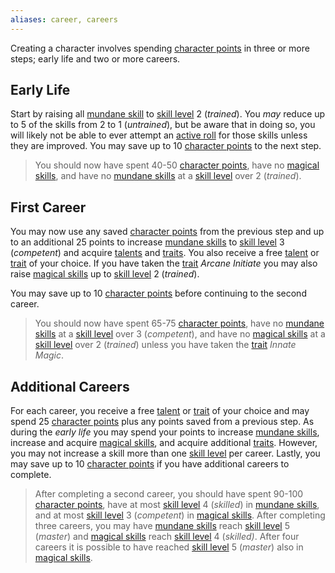 ```yaml
---
aliases: career, careers
---
```

   
Creating a character involves spending [character points](../Character%20Options/Character%20Points.md) in three or more steps; early life and two or more careers.   
   
## Early Life   
Start by raising all [mundane skill](../Skills/Skills.md) to [skill level](../Skills/Skill%20Level.md) 2 (_trained_). You _may_ reduce up to 5 of the skills from 2 to 1 (_untrained_), but be aware that in doing so, you will likely not be able to ever attempt an [active roll](../Rolling%20Dice/Active%20vs%20Passive%20Rolls.md) for those skills unless they are improved. You may save up to 10 [character points](../Character%20Options/Character%20Points.md) to the next step.   
   
> You should now have spent 40-50 [character points](../Character%20Options/Character%20Points.md), have no [magical skills](../Magic/Aspects%20of%20Magic.md), and have no [mundane skills](../Skills/Skills.md) at a [skill level](../Skills/Skill%20Level.md) over 2 (_trained_).   
   
## First Career   
You may now use any saved [character points](../Character%20Options/Character%20Points.md) from the previous step and up to an additional 25 points to increase [mundane skills](../Skills/Skills.md) to [skill level](../Skills/Skill%20Level.md) 3 (_competent_) and acquire [talents](../Character%20Options/Talents.md) and [traits](../Character%20Options/Traits.md). You also receive a free [talent](../Character%20Options/Talents.md) or [trait](../Character%20Options/Traits.md) of your choice. If you have taken the [trait](../Character%20Options/Traits.md) _Arcane Initiate_ you may also raise [magical skills](../Magic/Aspects%20of%20Magic.md) up to [skill level](../Skills/Skill%20Level.md) 2 (_trained_).   
   
You may save up to 10 [character points](../Character%20Options/Character%20Points.md) before continuing to the second career.   
   
> You should now have spent 65-75 [character points](../Character%20Options/Character%20Points.md), have no [mundane skills](../Skills/Skills.md) at a [skill level](../Skills/Skill%20Level.md) over 3 (_competent_), and have no [magical skills](../Magic/Aspects%20of%20Magic.md) at a [skill level](../Skills/Skill%20Level.md) over 2 (_trained_) unless you have taken the [trait](../Character%20Options/Traits.md) _Innate Magic_.   
   
## Additional Careers   
For each career, you receive a free [talent](../Character%20Options/Talents.md) or [trait](../Character%20Options/Traits.md) of your choice and may spend 25 [character points](../Character%20Options/Character%20Points.md) plus any points saved from a previous step. As during the _early life_ you may spend your points to increase [mundane skills](../Skills/Skills.md), increase and acquire [magical skills](../Magic/Aspects%20of%20Magic.md), and acquire additional [traits](../Character%20Options/Traits.md). However, you may not increase a skill more than one [skill level](../Skills/Skill%20Level.md) per career. Lastly, you may save up to 10 [character points](../Character%20Options/Character%20Points.md) if you have additional careers to complete.   
   
> After completing a second career, you should have spent 90-100 [character points](../Character%20Options/Character%20Points.md), have at most [skill level](../Skills/Skill%20Level.md) 4 (_skilled_) in [mundane skills](../Skills/Skills.md), and at most [skill level](../Skills/Skill%20Level.md) 3 (_competent_) in [magical skills](../Magic/Aspects%20of%20Magic.md). After completing three careers, you may have [mundane skills](../Skills/Skills.md) reach [skill level](../Skills/Skill%20Level.md) 5 (_master_) and [magical skills](../Magic/Aspects%20of%20Magic.md) reach [skill level](../Skills/Skill%20Level.md) 4 (_skilled)_. After four careers it is possible to have reached [skill level](../Skills/Skill%20Level.md) 5 (_master_) also in [magical skills](../Magic/Aspects%20of%20Magic.md).